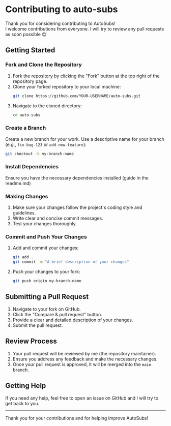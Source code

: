 
# Contributing to auto-subs

Thank you for considering contributing to AutoSubs! <br>
I welcome contributions from everyone. I will try to review any pull requests as soon possible 😊

## Getting Started

### Fork and Clone the Repository

1. Fork the repository by clicking the "Fork" button at the top right of the repository page.
2. Clone your forked repository to your local machine:
   ```sh
   git clone https://github.com/YOUR-USERNAME/auto-subs.git
   ```
3. Navigate to the cloned directory:
   ```sh
   cd auto-subs
   ```

### Create a Branch

Create a new branch for your work. Use a descriptive name for your branch (e.g., `fix-bug-123` or `add-new-feature`):
```sh
git checkout -b my-branch-name
```

### Install Dependencies

Ensure you have the necessary dependencies installed (guide in the readme.md)

### Making Changes

1. Make sure your changes follow the project's coding style and guidelines.
2. Write clear and concise commit messages.
3. Test your changes thoroughly.

### Commit and Push Your Changes

1. Add and commit your changes:
   ```sh
   git add .
   git commit -m "A brief description of your changes"
   ```
2. Push your changes to your fork:
   ```sh
   git push origin my-branch-name
   ```

## Submitting a Pull Request

1. Navigate to your fork on GitHub.
2. Click the "Compare & pull request" button.
3. Provide a clear and detailed description of your changes.
4. Submit the pull request.

## Review Process

1. Your pull request will be reviewed by me (the repository maintainer).
2. Ensure you address any feedback and make the necessary changes.
3. Once your pull request is approved, it will be merged into the `main` branch.

## Getting Help

If you need any help, feel free to open an issue on GitHub and I will try to get back to you.

---

Thank you for your contributions and for helping improve AutoSubs!

```
